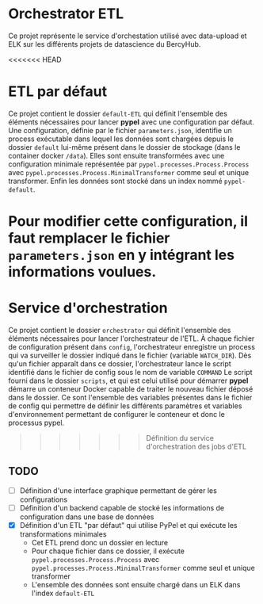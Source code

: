 # Orchestrator ETL

Ce projet représente le service d'orchestation utilisé avec data-upload et ELK sur les différents projets de datascience du BercyHub.

<<<<<<< HEAD
# ETL par défaut
Ce projet contient le dossier `default-ETL` qui définit l'ensemble des éléments nécessaires pour lancer **pypel** avec une configuration par défaut.
Une configuration, définie par le fichier `parameters.json`, identifie un process exécutable dans lequel les données sont chargées depuis le dossier `default` lui-même présent dans le dossier de stockage (dans le container docker `/data`).
Elles sont ensuite transformées avec une configuration minimale représentée par `pypel.processes.Process.Process` avec `pypel.processes.Process.MinimalTransformer` comme seul et unique transformer.
Enfin les données sont stocké dans un index nommé `pypel-default`.

Pour modifier cette configuration, il faut remplacer le fichier `parameters.json` en y intégrant les informations voulues.
=======

# Service d'orchestration
Ce projet contient le dossier `orchestrator` qui définit l'ensemble des éléments nécessaires pour lancer l'orchestrateur de l'ETL.
À chaque fichier de configuration présent dans `config`, l'orchestrateur enregistre un process qui va surveiller le dossier indiqué dans le fichier (variable `WATCH_DIR`).
Dès qu'un fichier apparaît dans ce dossier, l'orchestrateur lance le script identifié dans le fichier de config sous le nom de variable `COMMAND`
Le script fourni dans le dossier `scripts`, et qui est celui utilisé pour démarrer **pypel** démarre un conteneur Docker capable de traiter le nouveau fichier déposé dans le dossier.
Ce sont l'ensemble des variables présentes dans le fichier de config qui permettre de définir les différents paramètres et variables d'environnement permettant de configurer le conteneur et donc le processus pypel.

>>>>>>> Définition du service d'orchestration des jobs d'ETL

## TODO
- [ ] Définition d'une interface graphique permettant de gérer les configurations
- [ ] Définition d'un backend capable de stocké les informations de configuration dans une base de données
- [x] Définition d'un ETL "par défaut" qui utilise PyPel et qui exécute les transformations minimales
  - Cet ETL prend donc un dossier en lecture
  - Pour chaque fichier dans ce dossier, il exécute `pypel.processes.Process.Process` avec `pypel.processes.Process.MinimalTransformer` comme seul et unique transformer
  - L'ensemble des données sont ensuite chargé dans un ELK dans l'index `default-ETL`
